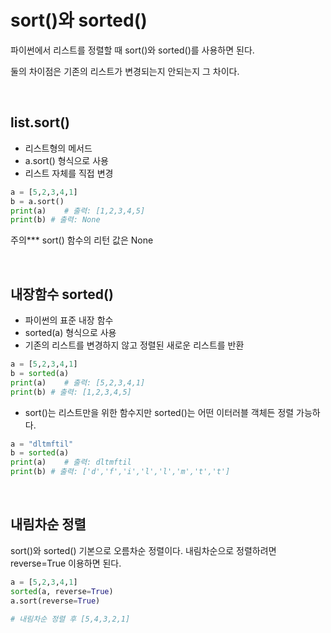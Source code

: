 # sort()와 sorted()

파이썬에서 리스트를 정렬할 때 sort()와 sorted()를 사용하면 된다.

둘의 차이점은 기존의 리스트가 변경되는지 안되는지 그 차이다.

<br>

## list.sort()
+ 리스트형의 메서드
+ a.sort() 형식으로 사용
+ 리스트 자체를 직접 변경

```python
a = [5,2,3,4,1]
b = a.sort()
print(a)    # 출력: [1,2,3,4,5]
print(b) # 출력: None
```
주의*** sort() 함수의 리턴 값은 None

<br>

## 내장함수 sorted()
+ 파이썬의 표준 내장 함수
+ sorted(a) 형식으로 사용
+ 기존의 리스트를 변경하지 않고 정렬된 새로운 리스트를 반환

```python
a = [5,2,3,4,1]
b = sorted(a)
print(a)    # 출력: [5,2,3,4,1]
print(b) # 출력: [1,2,3,4,5]
```

+ sort()는 리스트만을 위한 함수지만 sorted()는 어떤 이터러블 객체든 정렬 가능하다.

```python
a = "dltmftil"
b = sorted(a)
print(a)    # 출력: dltmftil
print(b) # 출력: ['d','f','i','l','l','m','t','t']
```

<br>

## 내림차순 정렬
sort()와 sorted() 기본으로 오름차순 정렬이다. 내림차순으로 정렬하려면 reverse=True 이용하면 된다.

```python
a = [5,2,3,4,1]
sorted(a, reverse=True)
a.sort(reverse=True)

# 내림차순 정렬 후 [5,4,3,2,1]
```